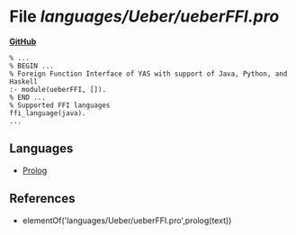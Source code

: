 # File _languages/Ueber/ueberFFI.pro_
**[GitHub](https://github.com/softlang/yas/blob/master/languages/Ueber/ueberFFI.pro)**
```
% ...
% BEGIN ...
% Foreign Function Interface of YAS with support of Java, Python, and Haskell
:- module(ueberFFI, []).
% END ...
% Supported FFI languages
ffi_language(java).
...
```

## Languages
* [Prolog](../languages/Prolog.md)

## References
* elementOf('languages/Ueber/ueberFFI.pro',prolog(text))
